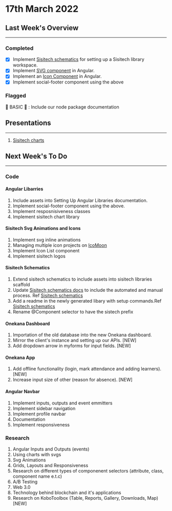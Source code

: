 # 17th March 2022

## Last Week's Overview
---
### **Completed**

- [x] Implement [Sisitech schematics](http://npm.request.africa/-/web/detail/@sisitech/schematics) for setting up a Sisitech library workspace.
- [x] Implement [SVG component](http://npm.request.africa/-/web/detail/@sisitech/svg) in Angular.
- [x] Implement an [Icon Component](http://npm.request.africa/-/web/detail/@sisitech/icons) in Angular.
- [x] Implement social-footer component using the above

### **Flagged**

🚩 BASIC 🚩 : Include our node package documentation  


## Presentations
---
1. [Sisitech charts](http://npm.request.africa/-/web/detail/@sisitech/chart)

## Next Week's To Do
---
### **Code**
#### Angular Libarries
1. Include assets into Setting Up Angular Libraries documentation.
2. Implement social-footer component using the above.
3. Implement resposnisiveness classes
4. Implement sisitech chart library

#### Sisitech Svg Animations and Icons
1. Implement svg inline animations
2. Managing multiple icon projects on [IcoMoon](https://icomoon.io/)
3. Implement Icon List component
4. Implement sisitech logos

#### Sisitech Schematics
1. Extend sisitech schematics to include assets into sisitech libraries scaffold
2. Update [Sisitech schematics docs](../../Server%20Admin/angular%20library.md) to include the automated and manual process. Ref [Sisitech schematics](http://npm.request.africa/-/web/detail/@sisitech/schematics)
3. Add a readme in the newly generated libary with setup commands.Ref [Sisitech schematics](http://npm.request.africa/-/web/detail/@sisitech/schematics)
4. Rename @Component selector to have the sistech prefix

#### Onekana Dashboard
1. Importation of the old database into the new Onekana dashboard.  
1. Mirror the client's instance and setting up our APIs. [NEW]
1. Add dropdown arrow in myforms for input fields. [NEW]

#### Onekana App
1. Add offline functionality (login, mark attendance and adding learners). [NEW]
1. Increase input size of other (reason for absence). [NEW]

#### Angular Navbar
1. Implement inputs, outputs and event emmitters
2. Implement sidebar navigation
3. Implement profile navbar
4. Documentation
5. Implement responsiveness

### **Research**

1. Angular Inputs and Outputs (events)
2. Using charts with svgs
3. Svg Animations
4. Grids, Layouts and Responsiveness
5. Research on different types of componenent selectors (attribute, class, component name e.t.c)
6. A/B Testing
7. Web 3.0
8. Technology behind blockchain and it's applications
9. Research on KoboToolbox (Table, Reports, Gallery, Downloads, Map) [NEW]

